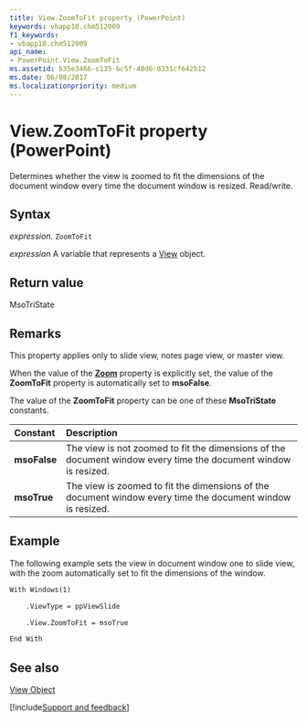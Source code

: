 ```yaml
---
title: View.ZoomToFit property (PowerPoint)
keywords: vbapp10.chm512009
f1_keywords:
- vbapp10.chm512009
api_name:
- PowerPoint.View.ZoomToFit
ms.assetid: b35e3466-c135-bc5f-40d6-0331cf642b12
ms.date: 06/08/2017
ms.localizationpriority: medium
---
```



# View.ZoomToFit property (PowerPoint)

Determines whether the view is zoomed to fit the dimensions of the document window every time the document window is resized. Read/write.


## Syntax

_expression_. `ZoomToFit`

_expression_ A variable that represents a [View](PowerPoint.View.md) object.


## Return value

MsoTriState


## Remarks

This property applies only to slide view, notes page view, or master view.

When the value of the **[Zoom](PowerPoint.View.Zoom.md)** property is explicitly set, the value of the **ZoomToFit** property is automatically set to **msoFalse**.

The value of the **ZoomToFit** property can be one of these **MsoTriState** constants.



|Constant|Description|
|:-----|:-----|
|**msoFalse**|The view is not zoomed to fit the dimensions of the document window every time the document window is resized.|
|**msoTrue**| The view is zoomed to fit the dimensions of the document window every time the document window is resized.|

## Example

The following example sets the view in document window one to slide view, with the zoom automatically set to fit the dimensions of the window.


```vb
With Windows(1)

    .ViewType = ppViewSlide

    .View.ZoomToFit = msoTrue

End With
```


## See also


[View Object](PowerPoint.View.md)

[!include[Support and feedback](~/includes/feedback-boilerplate.md)]
